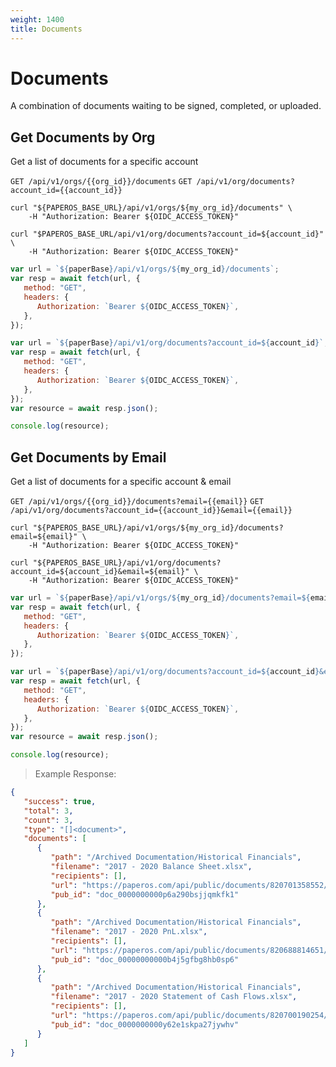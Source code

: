 ```yaml
---
weight: 1400
title: Documents
---
```


# Documents

A combination of documents waiting to be signed, completed, or uploaded.

## Get Documents by Org

Get a list of documents for a specific account

`GET /api/v1/orgs/{{org_id}}/documents`
`GET /api/v1/org/documents?account_id={{account_id}}`

```shell
curl "${PAPEROS_BASE_URL}/api/v1/orgs/${my_org_id}/documents" \
    -H "Authorization: Bearer ${OIDC_ACCESS_TOKEN}"
```

```shell
curl "$PAPEROS_BASE_URL/api/v1/org/documents?account_id=${account_id}" \
    -H "Authorization: Bearer ${OIDC_ACCESS_TOKEN}"
```

```javascript
var url = `${paperBase}/api/v1/orgs/${my_org_id}/documents`;
var resp = await fetch(url, {
   method: "GET",
   headers: {
      Authorization: `Bearer ${OIDC_ACCESS_TOKEN}`,
   },
});
```

```javascript
var url = `${paperBase}/api/v1/org/documents?account_id=${account_id}`;
var resp = await fetch(url, {
   method: "GET",
   headers: {
      Authorization: `Bearer ${OIDC_ACCESS_TOKEN}`,
   },
});
var resource = await resp.json();

console.log(resource);
```

## Get Documents by Email

Get a list of documents for a specific account & email

`GET /api/v1/orgs/{{org_id}}/documents?email={{email}}`
`GET /api/v1/org/documents?account_id={{account_id}}&email={{email}}`

```shell
curl "${PAPEROS_BASE_URL}/api/v1/orgs/${my_org_id}/documents?email=${email}" \
    -H "Authorization: Bearer ${OIDC_ACCESS_TOKEN}"
```

```shell
curl "${PAPEROS_BASE_URL}/api/v1/org/documents?account_id=${account_id}&email=${email}" \
    -H "Authorization: Bearer ${OIDC_ACCESS_TOKEN}"
```

```javascript
var url = `${paperBase}/api/v1/orgs/${my_org_id}/documents?email=${email}`;
var resp = await fetch(url, {
   method: "GET",
   headers: {
      Authorization: `Bearer ${OIDC_ACCESS_TOKEN}`,
   },
});
```

```javascript
var url = `${paperBase}/api/v1/org/documents?account_id=${account_id}&email=${email}`;
var resp = await fetch(url, {
   method: "GET",
   headers: {
      Authorization: `Bearer ${OIDC_ACCESS_TOKEN}`,
   },
});
var resource = await resp.json();

console.log(resource);
```

> Example Response:

```json
{
   "success": true,
   "total": 3,
   "count": 3,
   "type": "[]<document>",
   "documents": [
      {
         "path": "/Archived Documentation/Historical Financials",
         "filename": "2017 - 2020 Balance Sheet.xlsx",
         "recipients": [],
         "url": "https://paperos.com/api/public/documents/820701358552/eyJ0eXAiOiJKV1QiLCJraWQiOiJKa3BxUW1faW9IeHRsb1BOTS12VE1IenkzR0xWLW1GbEhDdkxPMVJ0RlhVIiwiYWxnIjoiRVMyNTYifQ.eyJmaWxlIjoiODIwNzAxMzU4NTUyIiwiaWF0IjoxNjk3MjI3NTA0LCJleHAiOjE2OTcyMjg0MDQsImlzcyI6Imh0dHA6Ly9sb2NhbGhvc3Q6MzAwMSJ9.iNPasWw1VfMDuNTTDHW16f5CgmXgKJUoyY9I6Ac2RPosGn61GSMDMgPXzi10uSk2Mg9SjtWclZxdIe5t6z-Lqw",
         "pub_id": "doc_0000000000p6a290bsjjqmkfk1"
      },
      {
         "path": "/Archived Documentation/Historical Financials",
         "filename": "2017 - 2020 PnL.xlsx",
         "recipients": [],
         "url": "https://paperos.com/api/public/documents/820688814651/eyJ0eXAiOiJKV1QiLCJraWQiOiJKa3BxUW1faW9IeHRsb1BOTS12VE1IenkzR0xWLW1GbEhDdkxPMVJ0RlhVIiwiYWxnIjoiRVMyNTYifQ.eyJmaWxlIjoiODIwNjg4ODE0NjUxIiwiaWF0IjoxNjk3MjI3NTA0LCJleHAiOjE2OTcyMjg0MDQsImlzcyI6Imh0dHA6Ly9sb2NhbGhvc3Q6MzAwMSJ9.WMcM5HULwVyVmiDMMVtibStMou6C_O3Z2886VNZko7U7dBvOrqgPMcYaX0Ilt10q_iM_aj7LF29pNfTgxuXLxQ",
         "pub_id": "doc_00000000000b4j5gfbg8hb0sp6"
      },
      {
         "path": "/Archived Documentation/Historical Financials",
         "filename": "2017 - 2020 Statement of Cash Flows.xlsx",
         "recipients": [],
         "url": "https://paperos.com/api/public/documents/820700190254/eyJ0eXAiOiJKV1QiLCJraWQiOiJKa3BxUW1faW9IeHRsb1BOTS12VE1IenkzR0xWLW1GbEhDdkxPMVJ0RlhVIiwiYWxnIjoiRVMyNTYifQ.eyJmaWxlIjoiODIwNzAwMTkwMjU0IiwiaWF0IjoxNjk3MjI3NTA0LCJleHAiOjE2OTcyMjg0MDQsImlzcyI6Imh0dHA6Ly9sb2NhbGhvc3Q6MzAwMSJ9.HXaecHH5bq1QAw5TRQCqnb1dn8dE7spcQpLU1DM6J8AJYraTRqeOcLjRziA9P83YbFgMCzHKY-cDDiGsGoUVlw",
         "pub_id": "doc_0000000000y62e1skpa27jywhv"
      }
   ]
}
```
